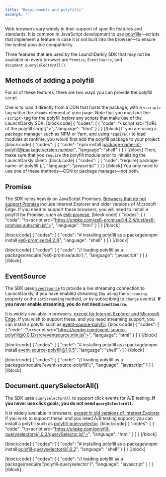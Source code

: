 ```yaml
---
title: "Requirements and polyfills"
excerpt: ""
---
```

Web browsers vary widely in their support of specific features and standards. It is common in JavaScript development to use [polyfills](https://developer.mozilla.org/en-US/docs/Glossary/Polyfill)—scripts that implement a feature in case it is not built into the browser—to ensure the widest possible compatibility.

Three features that are used by the LaunchDarkly SDK that may not be available on every browser are `Promise`, `EventSource`, and `document.querySelectorAll()`.

## Methods of adding a polyfill

For all of these features, there are two ways you can provide the polyfill script.

One is to load it directly from a CDN that hosts the package, with a `<script>` tag within the `<head>` element of your page. Note that you must put the `<script>` tag for the polyfill _before_ any scripts that make use of the LaunchDarkly SDK.
[block:code]
{
  "codes": [
    {
      "code": "<script src=\"[URL of the polyfill script]\"></script>",
      "language": "html"
    }
  ]
}
[/block]
If you are using a package manager such as NPM or Yarn, and using `require()` to load modules at runtime, you would first add the polyfill package to your project:
[block:code]
{
  "codes": [
    {
      "code": "npm install package-name-of-polyfill@package.version.number",
      "language": "shell"
    }
  ]
}
[/block]
Then, make sure that you `require` the polyfill module prior to initializing the LaunchDarkly client:
[block:code]
{
  "codes": [
    {
      "code": "require('package-name-of-polyfill');",
      "language": "javascript"
    }
  ]
}
[/block]
 You only need to use one of these methods—CDN or package manager—not both.

## Promise
The SDK relies heavily on JavaScript Promises. [Browsers that do not support Promise](https://caniuse.com/#search=Promise) include Internet Explorer and older versions of Microsoft Edge. If you need to support these browsers, you will need to install a polyfill for Promise, such as [es6-promise.](https://github.com/stefanpenner/es6-promise)
[block:code]
{
  "codes": [
    {
      "code": "<!-- loading polyfill from CDN -->\n<script src=\"https://unpkg.com/es6-promise@4.2.4/dist/es6-promise.auto.min.js\"></script>",
      "language": "html"
    }
  ]
}
[/block]

[block:code]
{
  "codes": [
    {
      "code": "# installing polyfill as a package\nnpm install es6-promise@4.2.4",
      "language": "shell"
    }
  ]
}
[/block]

[block:code]
{
  "codes": [
    {
      "code": "// loading polyfill as a package\nrequire('es6-promise/auto');",
      "language": "javascript"
    }
  ]
}
[/block]

## EventSource
The SDK uses [`EventSource`](https://developer.mozilla.org/en-US/docs/Web/API/EventSource) to provide a live streaming connection to LaunchDarkly, if you have enabled streaming (by using the `streaming` property or the `setStreaming` method, or by subscribing to `change` events). **If you never enable streaming, you do not need `EventSource`.**

It is widely available in browsers, [except for Internet Explorer and Microsoft Edge](https://caniuse.com/#search=EventSource). If you wish to support these, and you need streaming support, you can install a polyfill such as [event-source-polyfill](https://github.com/Yaffle/EventSource).
[block:code]
{
  "codes": [
    {
      "code": "<!-- loading polyfill from CDN -->\n<script src=\"https://unpkg.com/event-source-polyfill@0.0.12/src/eventsource.min.js\"></script>",
      "language": "html"
    }
  ]
}
[/block]

[block:code]
{
  "codes": [
    {
      "code": "# installing polyfill as a package\nnpm install event-source-polyfill@1.0.5",
      "language": "shell"
    }
  ]
}
[/block]

[block:code]
{
  "codes": [
    {
      "code": "// loading polyfill as a package\nrequire('event-source-polyfill');",
      "language": "javascript"
    }
  ]
}
[/block]

## Document.querySelectorAll()
The SDK uses `querySelectorAll` to support click events for A/B testing. **If you never use click goals, you do not need `querySelectorAll`.**

It is widely available in browsers, [except in old versions of Internet Explorer](https://caniuse.com/#feat=queryselector). If you wish to support these, and you need A/B testing support, you can install a polyfill such as [polyfill-queryselector](https://github.com/cobbdb/polyfill-queryselector).
[block:code]
{
  "codes": [
    {
      "code": "<!-- loading polyfill from CDN -->\n<script src=\"https://unpkg.com/polyfill-queryselector@1.0.2/querySelector.js\"></script>",
      "language": "html"
    }
  ]
}
[/block]

[block:code]
{
  "codes": [
    {
      "code": "# installing polyfill as a package\nnpm install polyfill-queryselector@1.0.2",
      "language": "shell"
    }
  ]
}
[/block]

[block:code]
{
  "codes": [
    {
      "code": "// loading polyfill as a package\nrequire('polyfill-queryselector')",
      "language": "javascript"
    }
  ]
}
[/block]